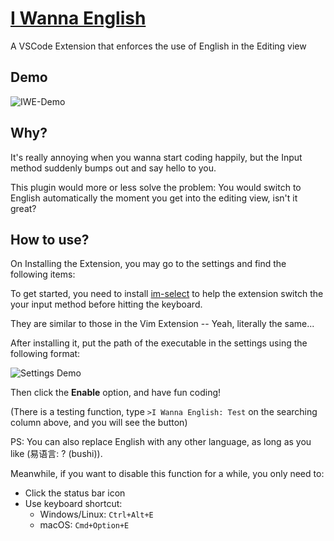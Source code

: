 # [I Wanna English](https://github.com/HNRobert/I-Wanna-English)

  A VSCode Extension that enforces the use of English in the Editing view

## Demo

![IWE-Demo](https://github.com/user-attachments/assets/d30bff5d-755e-4344-a6b6-c1f4e7cc4a8d)

## Why?

It's really annoying when you wanna start coding happily, but the Input method suddenly bumps out and say hello to you.

This plugin would more or less solve the problem: You would switch to English automatically the moment you get into the editing view, isn't it great?

## How to use?

On Installing the Extension, you may go to the settings and find the following items:

To get started, you need to install [im-select](https://github.com/daipeihust/im-select) to help the extension switch the your input method before hitting the keyboard.

They are similar to those in the Vim Extension -- Yeah, literally the same...

After installing it, put the path of the executable in the settings using the following format:

![Settings Demo](https://github.com/user-attachments/assets/d0ab8998-899c-45fc-9b9a-0c4e8c5be698)

Then click the **Enable** option, and have fun coding!

(There is a testing function, type `>I Wanna English: Test` on the searching column above, and you will see the button)

PS: You can also replace English with any other language, as long as you like (易语言: ? (bushi)).

Meanwhile, if you want to disable this function for a while, you only need to:

- Click the status bar icon
- Use keyboard shortcut:
  - Windows/Linux: `Ctrl+Alt+E`
  - macOS: `Cmd+Option+E`
